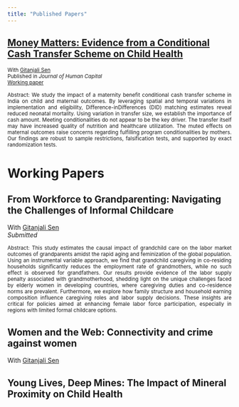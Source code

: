 ```yaml
---
title: "Published Papers"
---
```


## [Money Matters: Evidence from a Conditional Cash Transfer Scheme on Child Health](https://www.journals.uchicago.edu/doi/10.1086/734859) 
<small> With [Gitanjali Sen](https://scholar.google.com/citations?user=bbFIXNgAAAAJ&hl=en)  
Published in *Journal of Human Capital*    
[Working paper](https://papers.ssrn.com/sol3/papers.cfm?abstract_id=4877346) </small> 

<p align="justify"> <small> Abstract: We study the impact of a maternity benefit conditional cash transfer scheme in India on child and maternal outcomes. By leveraging spatial and temporal variations in implementation and eligibility, Difference-inDifferences (DID) matching estimates reveal reduced neonatal mortality. Using variation in transfer size, we establish the importance of cash amount. Meeting conditionalities do not appear to be the key driver. The transfer itself may have increased quality of nutrition and healthcare utilization. The muted effects on maternal outcomes raise concerns regarding fulfilling program conditionalities by mothers. Our findings are robust to sample restrictions, falsification tests, and supported by exact randomization tests. </small> </p> 


# Working Papers

## From Workforce to Grandparenting: Navigating the Challenges of Informal Childcare 
With [Gitanjali Sen](https://scholar.google.com/citations?user=bbFIXNgAAAAJ&hl=en)  
*Submitted*  

<p align="justify"> <small> Abstract: This study estimates the causal impact of grandchild care on the labor market outcomes of grandparents amidst the rapid aging and feminization of the global population. Using an instrumental variable approach, we find that grandchild caregiving in co-residing households significantly reduces the employment rate of grandmothers, while no such effect is observed for grandfathers. Our results provide evidence of the labor supply penalty associated with grandmotherhood, shedding light on the unique challenges faced by elderly women in developing countries, where caregiving duties and co-residence norms are prevalent. Furthermore, we explore how family structure and household earning composition influence caregiving roles and labor supply decisions. These insights are critical for policies aimed at enhancing female labor force participation, especially in regions with limited formal childcare options. </small> </p>

##  Women and the Web: Connectivity and crime against women  
With [Gitanjali Sen](https://scholar.google.com/citations?user=bbFIXNgAAAAJ&hl=en) 

## Young Lives, Deep Mines: The Impact of Mineral Proximity on Child Health 



